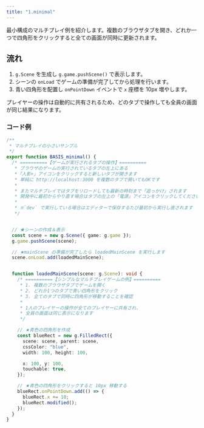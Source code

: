 ```yaml
---
title: "1.minimal"
---
```


最小構成のマルチプレイ例を紹介します。複数のブラウザタブを開き、どれか一つで四角形をクリックすると全ての画面が同時に更新されます。

## 流れ

1. `g.Scene` を生成し `g.game.pushScene()` で表示します。
2. シーンの `onLoad` でゲームの準備が完了してから処理を行います。
3. 青い四角形を配置し `onPointDown` イベントで `x` 座標を 10px 増やします。

プレイヤーの操作は自動的に共有されるため、どのタブで操作しても全員の画面が同じ結果になります。

### コード例

```ts
/**
 * マルチプレイの小さいサンプル
 */
export function BASIS_minimal() {
  /* ==========【ゲームが実行されるタブの操作】==========
   * ブラウザのゲームの実行されているタブの左上にある
   *「人影+」アイコンをクリックすると新しいタブが開きます
   * 単純に http://localhost:3000 を複数のタブで開いてもOKです
   *
   * またマルチプレイではタブをリロードしても最新の時刻まで「追っかけ」されます
   * 開発中に最初からやり直す場合はタブの左上の「電源」アイコンをクリックしてください
   *
   * ※`dev` で実行している場合はエディターで保存するたび最初から実行し直されます
   */


  // ★シーンの作成＆表示
  const scene = new g.Scene({ game: g.game });
  g.game.pushScene(scene);

  // ★mainScene の準備が完了したら loadedMainScene を実行します
  scene.onLoad.add(loadedMainScene);


  function loadedMainScene(scene: g.Scene): void {
    /* ==========【シンプルなマルチプレイゲームの例】==========
     * 1. 複数のブラウザタブでゲームを開く
     * 2. どれか1つのタブで青い四角形をクリック
     * 3. 全てのタブで同時に四角形が移動することを確認
     *
     * 1人のプレイヤーの操作が全てのプレイヤーに共有され、
     * 全員の画面は同じ表示になります
     */

    // ★青色の四角形を作成
    const blueRect = new g.FilledRect({
      scene: scene, parent: scene,
      cssColor: "blue",
      width: 100, height: 100,

      x: 100, y: 100,
      touchable: true,
    });

    // ★青色の四角形をクリックすると 10px 移動する
    blueRect.onPointDown.add(() => {
      blueRect.x += 10;
      blueRect.modified();
    });
  }
}
```
